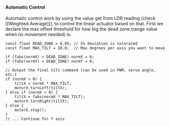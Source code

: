 #### Automatic Control
Automatic control work by using the value get from LDR reading (check [[Weighted Average]]), to control the linear actuator based on that. First we declare the max offset threshold for how big the dead zone (range value when no movement needed) is.

```
const float DEAD_ZONE = 0.05; // 5% deviation is tolerated
const float MAX_TILT = 10.0;  // Max degrees per axis you want to move

if (fabs(normX) < DEAD_ZONE) normX = 0;
if (fabs(normY) < DEAD_ZONE) normY = 0;

// Output the final tilt command (can be used in PWM, servo angle, etc.)
if (normX > 0) {
	tiltX = normX * MAX_TILT;
	motorX.turnLeft(tiltX);
} else if (normX < 0) {
	tiltX = fabs(normX * MAX_TILT);
	motorX.turnRight(tiltX);
} else {
	motorX.stop();
}
// ... Continue for Y axis
```